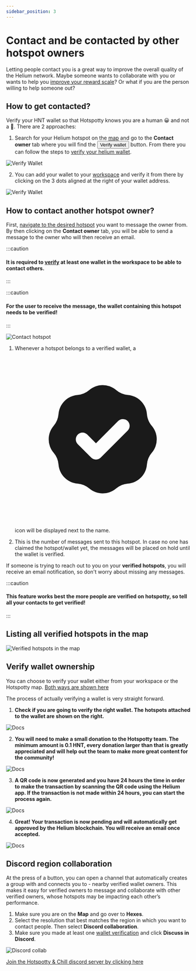 ```yaml
---
sidebar_position: 3
---
```


# Contact and be contacted by other hotspot owners

Letting people contact you is a great way to improve the overall quality of the Helium network. Maybe someone wants to collaborate with you or wants to help you [improve your reward scale](../advanced/optimize-your-earnings-and-reward-scaling)?
Or what if you are the person willing to help someone out?

## How to get contacted?

Verify your HNT wallet so that Hotspotty knows you are a human 😀 and not a 🤖. There are 2 approaches:

1. Search for your Helium hotspot on the [map](https://app.hotspotty.net/hotspots) and go to the **Contact owner** tab where you will find the <button class="hotspotty-button">Verify wallet</button> button. From there you can follow the steps to [verify your helium wallet](../advanced/contact-hotspot-owner#verify-wallet-ownership).

![Verify Wallet](/img/advanced/verify-wallet-01.png)

2. You can add your wallet to your [workspace](https://app.hotspotty.net/workspace/wallets) and verify it from there by clicking on the 3 dots aligned at the right of your wallet address.

![Verify Wallet](/img/advanced/verify-wallet-02.png)

## How to contact another hotspot owner?

First, [navigate to the desired hotspot](https://app.hotspotty.net/hotspots) you want to message the owner from. By then clicking on the **Contact owner** tab, you will be able to send a message to the owner who will then receive an email.

:::caution

#### It is required to [verify](../advanced/contact-hotspot-owner#verify-wallet-ownership) at least one wallet in the workspace to be able to contact others.

:::

:::caution

#### For the user to receive the message, the wallet containing this hotspot needs to be verified!

:::

![Contact hotspot](/img/advanced/contact-hotspot-01.png)

1. Whenever a hotspot belongs to a verified wallet, a <svg xmlns="http://www.w3.org/2000/svg" viewBox="-3 -3 26 26" class="los-icon" fill="currentColor" aria-hidden="true"><path fill-rule="evenodd" d="M6.267 3.455a3.066 3.066 0 001.745-.723 3.066 3.066 0 013.976 0 3.066 3.066 0 001.745.723 3.066 3.066 0 012.812 2.812c.051.643.304 1.254.723 1.745a3.066 3.066 0 010 3.976 3.066 3.066 0 00-.723 1.745 3.066 3.066 0 01-2.812 2.812 3.066 3.066 0 00-1.745.723 3.066 3.066 0 01-3.976 0 3.066 3.066 0 00-1.745-.723 3.066 3.066 0 01-2.812-2.812 3.066 3.066 0 00-.723-1.745 3.066 3.066 0 010-3.976 3.066 3.066 0 00.723-1.745 3.066 3.066 0 012.812-2.812zm7.44 5.252a1 1 0 00-1.414-1.414L9 10.586 7.707 9.293a1 1 0 00-1.414 1.414l2 2a1 1 0 001.414 0l4-4z" clip-rule="evenodd"></path></svg> icon will be displayed next to the name.

2. This is the number of messages sent to this hotspot. In case no one has claimed the hotspot/wallet yet, the messages will be placed on hold until the wallet is verified.

If someone is trying to reach out to you on your **verified hotspots**, you will receive an email notification, so don't worry about missing any messages.

:::caution

#### This feature works best the more people are verified on hotspotty, so tell all your contacts to get verified!

:::

## Listing all verified hotspots in the map

![Verified hotspots in the map](/img/advanced/verified-wallets-map.gif)

## Verify wallet ownership

You can choose to verify your wallet either from your workspace or the Hotspotty map. [Both ways are shown here](../advanced/contact-hotspot-owner#how-to-get-contacted)

The process of actually verifying a wallet is very straight forward.

1. **Check if you are going to verify the right wallet. The hotspots attached to the wallet are shown on the right.**

![Docs](/img/getting-started/verify-flow-1.png)

2. **You will need to make a small donation to the Hotspotty team. The minimum amount is 0.1 HNT, every donation larger than that is greatly appreciated and will help out the team to make more great content for the community!**

![Docs](/img/getting-started/verify-flow-2.png)

3. **A QR code is now generated and you have 24 hours the time in order to make the transaction by scanning the QR code using the Helium app. If the transaction is not made within 24 hours, you can start the process again.**

![Docs](/img/getting-started/verify-flow-3.png)

4. **Great! Your transaction is now pending and will automatically get approved by the Helium blockchain. You will receive an email once accepted.**

![Docs](/img/getting-started/verify-flow-4.png)

## Discord region collaboration

At the press of a button, you can open a channel that automatically creates a group with and connects you to - nearby verified wallet owners. This makes it easy for verified owners to message and collaborate with other verified owners, whose hotspots may be impacting each other’s performance.

1. Make sure you are on the **Map** and go over to **Hexes**.
2. Select the resolution that best matches the region in which you want to contact people. Then select **Discord collaboration**.
3. Make sure you made at least one [wallet verification](../advanced/contact-hotspot-owner#verify-wallet-ownership) and click **Discuss in Discord**.

![Discord collab](/img/advanced/discord-collab.png)

[Join the Hotspotty & Chill discord server by clicking here](https://discord.com/invite/498Rc8khaN)
